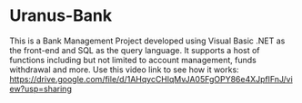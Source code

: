 # Uranus-Bank

This is a Bank Management Project developed using Visual Basic .NET as the front-end and SQL as the query language. It supports a host of functions including but not limited to account management, funds withdrawal and more.
Use this video link to see how it works: https://drive.google.com/file/d/1AHqycCHlqMvJA05FgOPY86e4XJpflFnJ/view?usp=sharing
